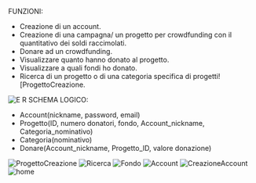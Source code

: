 FUNZIONI:

- Creazione di un account.
- Creazione di una campagna/ un progetto per crowdfunding con il quantitativo dei soldi raccimolati.
- Donare ad un crowdfunding.
- Visualizzare quanto hanno donato al progetto.
- Visualizzare a quali fondi ho donato.
- Ricerca di un progetto o di una categoria specifica di progetti![ProgettoCreazione.

![E R](https://github.com/Giorgiobon/AnExtraEuro/assets/101709335/d500f12d-046b-48d2-a8a4-4bba07eb72cf)
SCHEMA LOGICO:

- Account(nickname, password, email)
- Progetto(ID, numero donatori, fondo, Account_nickname, Categoria_nominativo)
- Categoria(nominativo)
- Donare(Account_nickname, Progetto_ID, valore donazione)

![ProgettoCreazione](https://github.com/Giorgiobon/AnExtraEuro/assets/101709335/a991c027-e0f4-46f4-a04e-420f9b230d3e)
![Ricerca](https://github.com/Giorgiobon/AnExtraEuro/assets/101709335/be021493-f21c-4434-85ee-593f21bf3176)
![Fondo](https://github.com/Giorgiobon/AnExtraEuro/assets/101709335/9b399270-e157-40fe-b2e7-fa35d246944f)
![Account](https://github.com/Giorgiobon/AnExtraEuro/assets/101709335/68d7897a-6b31-4ae2-a3d8-21c185c52c05)
![CreazioneAccount](https://github.com/Giorgiobon/AnExtraEuro/assets/101709335/ef19a364-846e-46cd-a0c8-acf315f884de)
![home](https://github.com/Giorgiobon/AnExtraEuro/assets/101709335/1da93849-766e-4c1f-823a-2642fc5c04ff)

